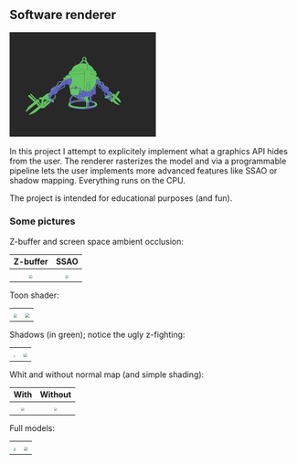 

## Software renderer

<img src="./screens/render.png" style="zoom: 25%;" />

In this project I attempt to explicitely implement what a graphics API hides from the user. The renderer rasterizes the model and via a programmable pipeline lets the user implements more advanced features like SSAO or shadow mapping. Everything runs on the CPU.

The project is intended for educational purposes (and fun).



### Some pictures



Z-buffer and screen space ambient occlusion:

|                           Z-buffer                           |                             SSAO                             |
| :----------------------------------------------------------: | :----------------------------------------------------------: |
| <img src="/home/edoardo/Documents/SoftwareRenderer/screens/zBufferRender.png" style="zoom:33%;" /> | <img src="/home/edoardo/Documents/SoftwareRenderer/screens/coolAO.png" style="zoom: 33%;" /> |



Toon shader:

|                                                              |                                                              |
| :----------------------------------------------------------: | :----------------------------------------------------------: |
| <img src="/home/edoardo/Documents/SoftwareRenderer/screens/gunToon.png" style="zoom: 40%;" /> | <img src="/home/edoardo/Documents/SoftwareRenderer/screens/diabloToon.png" style="zoom:50%;" /> |



Shadows (in green); notice the ugly z-fighting:

|                                                              |                                                              |
| :----------------------------------------------------------: | :----------------------------------------------------------: |
| <img src="/home/edoardo/Documents/SoftwareRenderer/screens/render.png" style="zoom: 20%;" /> | <img src="/home/edoardo/Documents/SoftwareRenderer/screens/shadowsWithSSAO.png" style="zoom:40%;" /> |



Whit and without normal map (and simple shading):

|                             With                             |                           Without                            |
| :----------------------------------------------------------: | :----------------------------------------------------------: |
| <img src="/home/edoardo/Documents/SoftwareRenderer/screens/withoutNmap.png" style="zoom: 33%;" /> | <img src="/home/edoardo/Documents/SoftwareRenderer/screens/withNmap.png" style="zoom: 33%;" /> |



Full models:

|                                                              |                                                              |
| :----------------------------------------------------------: | :----------------------------------------------------------: |
| <img src="/home/edoardo/Documents/SoftwareRenderer/screens/droneFull.png" style="zoom: 27%;" /> | <img src="/home/edoardo/Documents/SoftwareRenderer/screens/diabloColorNM.png" style="zoom:40%;" /> |







